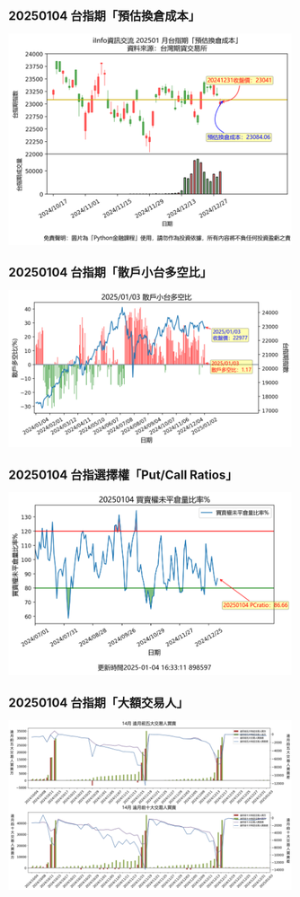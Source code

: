 ## 20250104 台指期「預估換倉成本」
![](images/txfcost.png)

## 20250104 台指期「散戶小台多空比」
![](images/bbiri.png)

## 20250104 台指選擇權「Put/Call Ratios」
![](images/pcratio.png)

## 20250104 台指期「大額交易人」
![](images/blocktrade.png)

